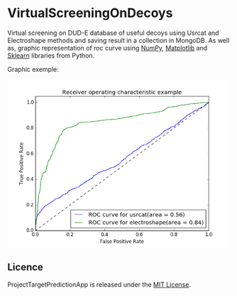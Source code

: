# VirtualScreeningOnDecoys

Virtual screening on DUD-E database of useful decoys using Usrcat and Electroshape methods and saving result in a collection in MongoDB. As well as, graphic representation of roc curve using [NumPy](http://www.numpy.org/), [Matplotlib](https://matplotlib.org/) and [Sklearn](http://scikit-learn.org/stable/) libraries from Python. 

Graphic exemple:

![Graphic exemple](/graphics/aa2ar)

## Licence
ProjectTargetPredictionApp is released under the [MIT License](LICENSE).
